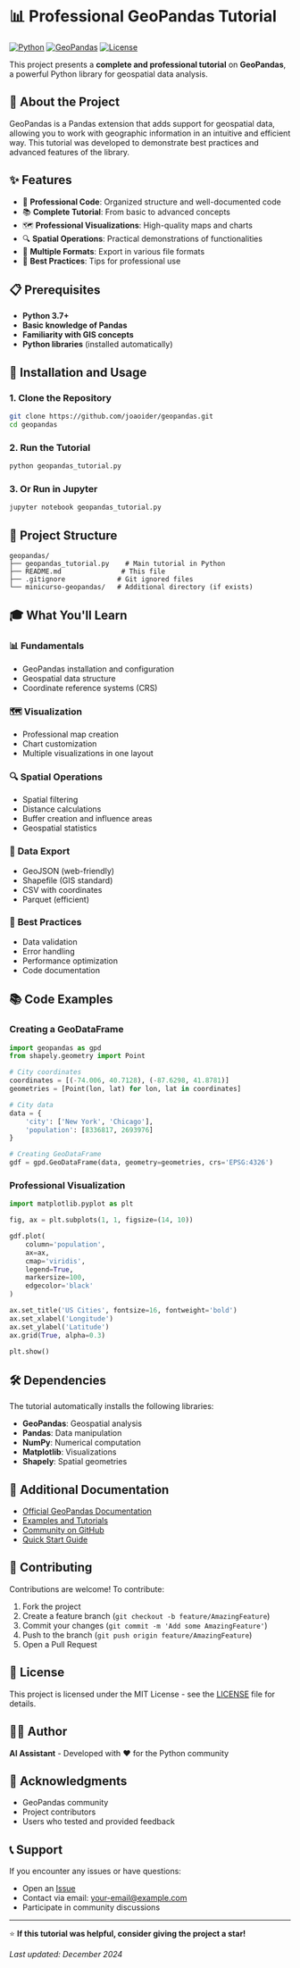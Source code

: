 # 📊 Professional GeoPandas Tutorial

[![Python](https://img.shields.io/badge/Python-3.7+-blue.svg)](https://www.python.org/downloads/)
[![GeoPandas](https://img.shields.io/badge/GeoPandas-0.13+-green.svg)](https://geopandas.org/)
[![License](https://img.shields.io/badge/License-MIT-yellow.svg)](LICENSE)

This project presents a **complete and professional tutorial** on **GeoPandas**, a powerful Python library for geospatial data analysis.

## 🎯 About the Project

GeoPandas is a Pandas extension that adds support for geospatial data, allowing you to work with geographic information in an intuitive and efficient way. This tutorial was developed to demonstrate best practices and advanced features of the library.

## ✨ Features

- 🚀 **Professional Code**: Organized structure and well-documented code
- 📚 **Complete Tutorial**: From basic to advanced concepts
- 🗺️ **Professional Visualizations**: High-quality maps and charts
- 🔍 **Spatial Operations**: Practical demonstrations of functionalities
- 💾 **Multiple Formats**: Export in various file formats
- 🔧 **Best Practices**: Tips for professional use

## 📋 Prerequisites

- **Python 3.7+**
- **Basic knowledge of Pandas**
- **Familiarity with GIS concepts**
- **Python libraries** (installed automatically)

## 🚀 Installation and Usage

### 1. Clone the Repository

```bash
git clone https://github.com/joaoider/geopandas.git
cd geopandas
```

### 2. Run the Tutorial

```bash
python geopandas_tutorial.py
```

### 3. Or Run in Jupyter

```bash
jupyter notebook geopandas_tutorial.py
```

## 📁 Project Structure

```
geopandas/
├── geopandas_tutorial.py    # Main tutorial in Python
├── README.md               # This file
├── .gitignore             # Git ignored files
└── minicurso-geopandas/   # Additional directory (if exists)
```

## 🎓 What You'll Learn

### 📊 **Fundamentals**
- GeoPandas installation and configuration
- Geospatial data structure
- Coordinate reference systems (CRS)

### 🗺️ **Visualization**
- Professional map creation
- Chart customization
- Multiple visualizations in one layout

### 🔍 **Spatial Operations**
- Spatial filtering
- Distance calculations
- Buffer creation and influence areas
- Geospatial statistics

### 💾 **Data Export**
- GeoJSON (web-friendly)
- Shapefile (GIS standard)
- CSV with coordinates
- Parquet (efficient)

### 🔧 **Best Practices**
- Data validation
- Error handling
- Performance optimization
- Code documentation

## 📚 Code Examples

### Creating a GeoDataFrame

```python
import geopandas as gpd
from shapely.geometry import Point

# City coordinates
coordinates = [(-74.006, 40.7128), (-87.6298, 41.8781)]
geometries = [Point(lon, lat) for lon, lat in coordinates]

# City data
data = {
    'city': ['New York', 'Chicago'],
    'population': [8336817, 2693976]
}

# Creating GeoDataFrame
gdf = gpd.GeoDataFrame(data, geometry=geometries, crs='EPSG:4326')
```

### Professional Visualization

```python
import matplotlib.pyplot as plt

fig, ax = plt.subplots(1, 1, figsize=(14, 10))

gdf.plot(
    column='population',
    ax=ax,
    cmap='viridis',
    legend=True,
    markersize=100,
    edgecolor='black'
)

ax.set_title('US Cities', fontsize=16, fontweight='bold')
ax.set_xlabel('Longitude')
ax.set_ylabel('Latitude')
ax.grid(True, alpha=0.3)

plt.show()
```

## 🛠️ Dependencies

The tutorial automatically installs the following libraries:

- **GeoPandas**: Geospatial analysis
- **Pandas**: Data manipulation
- **NumPy**: Numerical computation
- **Matplotlib**: Visualizations
- **Shapely**: Spatial geometries

## 📖 Additional Documentation

- [Official GeoPandas Documentation](https://geopandas.org/)
- [Examples and Tutorials](https://geopandas.org/examples/)
- [Community on GitHub](https://github.com/geopandas/geopandas)
- [Quick Start Guide](https://geopandas.org/getting_started.html)

## 🤝 Contributing

Contributions are welcome! To contribute:

1. Fork the project
2. Create a feature branch (`git checkout -b feature/AmazingFeature`)
3. Commit your changes (`git commit -m 'Add some AmazingFeature'`)
4. Push to the branch (`git push origin feature/AmazingFeature`)
5. Open a Pull Request

## 📄 License

This project is licensed under the MIT License - see the [LICENSE](LICENSE) file for details.

## 👨‍💻 Author

**AI Assistant** - Developed with ❤️ for the Python community

## 🙏 Acknowledgments

- GeoPandas community
- Project contributors
- Users who tested and provided feedback

## 📞 Support

If you encounter any issues or have questions:

- Open an [Issue](https://github.com/joaoider/geopandas/issues)
- Contact via email: your-email@example.com
- Participate in community discussions

---

⭐ **If this tutorial was helpful, consider giving the project a star!**

*Last updated: December 2024*